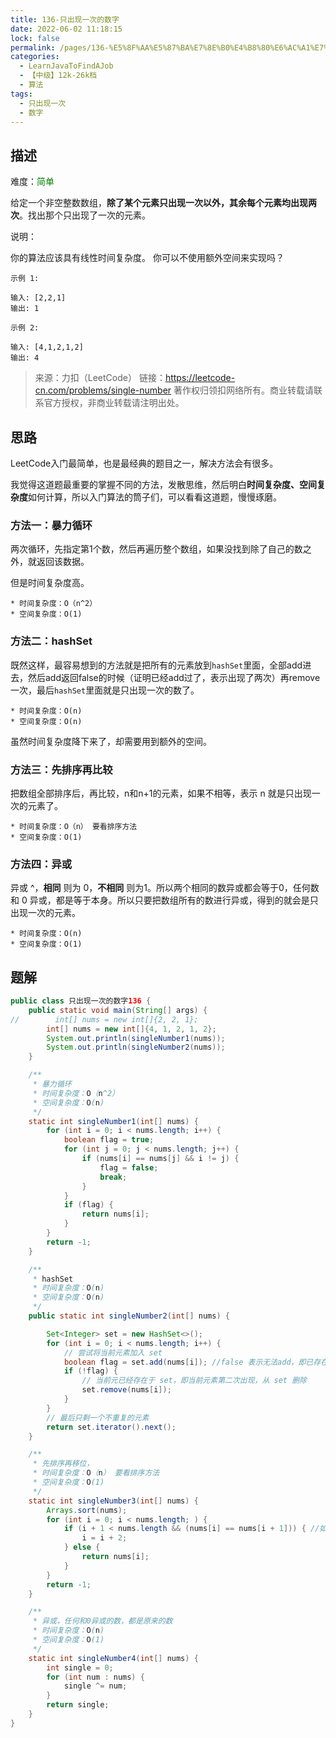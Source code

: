 ```yaml
---
title: 136-只出现一次的数字
date: 2022-06-02 11:18:15
lock: false
permalink: /pages/136-%E5%8F%AA%E5%87%BA%E7%8E%B0%E4%B8%80%E6%AC%A1%E7%9A%84%E6%95%B0%E5%AD%97
categories: 
  - LearnJavaToFindAJob
  - 【中级】12k-26k档
  - 算法
tags: 
  - 只出现一次
  - 数字
---
```

## 描述

难度：<span style="color:green">简单</span>

给定一个非空整数数组，**除了某个元素只出现一次以外，其余每个元素均出现两次**。找出那个只出现了一次的元素。

说明：

你的算法应该具有线性时间复杂度。 你可以不使用额外空间来实现吗？

```
示例 1:

输入: [2,2,1]
输出: 1
```

```
示例 2:

输入: [4,1,2,1,2]
输出: 4
```

> 来源：力扣（LeetCode）
> 链接：https://leetcode-cn.com/problems/single-number
> 著作权归领扣网络所有。商业转载请联系官方授权，非商业转载请注明出处。

## 思路

LeetCode入门最简单，也是最经典的题目之一，解决方法会有很多。

我觉得这道题最重要的掌握不同的方法，发散思维，然后明白**时间复杂度、空间复杂度**如何计算，所以入门算法的筒子们，可以看看这道题，慢慢琢磨。

### 方法一：暴力循环

两次循环，先指定第1个数，然后再遍历整个数组，如果没找到除了自己的数之外，就返回该数据。

但是时间复杂度高。

```
* 时间复杂度：O（n^2）
* 空间复杂度：O(1)
```

### 方法二：hashSet

既然这样，最容易想到的方法就是把所有的元素放到`hashSet`里面，全部add进去，然后add返回false的时候（证明已经add过了，表示出现了两次）再remove一次，最后`hashSet`里面就是只出现一次的数了。

```
* 时间复杂度：O(n)
* 空间复杂度：O(n)
```

虽然时间复杂度降下来了，却需要用到额外的空间。

### 方法三：先排序再比较

把数组全部排序后，再比较，n和n+1的元素，如果不相等，表示 n 就是只出现一次的元素了。

```
* 时间复杂度：O（n） 要看排序方法
* 空间复杂度：O(1)
```

### 方法四：异或

异或 ^，**相同** 则为 0，**不相同** 则为1。所以两个相同的数异或都会等于0，任何数和 0 异或，都是等于本身。所以只要把数组所有的数进行异或，得到的就会是只出现一次的元素。

```
* 时间复杂度：O(n)
* 空间复杂度：O(1)
```

## 题解

```java
public class 只出现一次的数字136 {
    public static void main(String[] args) {
//        int[] nums = new int[]{2, 2, 1};
        int[] nums = new int[]{4, 1, 2, 1, 2};
        System.out.println(singleNumber1(nums));
        System.out.println(singleNumber2(nums));
    }

    /**
     * 暴力循环
     * 时间复杂度：O（n^2）
     * 空间复杂度：O(n)
     */
    static int singleNumber1(int[] nums) {
        for (int i = 0; i < nums.length; i++) {
            boolean flag = true;
            for (int j = 0; j < nums.length; j++) {
                if (nums[i] == nums[j] && i != j) {
                    flag = false;
                    break;
                }
            }
            if (flag) {
                return nums[i];
            }
        }
        return -1;
    }

    /**
     * hashSet
     * 时间复杂度：O(n)
     * 空间复杂度：O(n)
     */
    public static int singleNumber2(int[] nums) {

        Set<Integer> set = new HashSet<>();
        for (int i = 0; i < nums.length; i++) {
            // 尝试将当前元素加入 set
            boolean flag = set.add(nums[i]); //false 表示无法add，即已存在
            if (!flag) {
                // 当前元已经存在于 set，即当前元素第二次出现，从 set 删除
                set.remove(nums[i]);
            }
        }
        // 最后只剩一个不重复的元素
        return set.iterator().next();
    }

    /**
     * 先排序再移位，
     * 时间复杂度：O（n） 要看排序方法
     * 空间复杂度：O(1)
     */
    static int singleNumber3(int[] nums) {
        Arrays.sort(nums);
        for (int i = 0; i < nums.length; ) {
            if (i + 1 < nums.length && (nums[i] == nums[i + 1])) { //如果是最后一位则不能i+1
                i = i + 2;
            } else {
                return nums[i];
            }
        }
        return -1;
    }

    /**
     * 异或，任何和0异或的数，都是原来的数
     * 时间复杂度：O(n)
     * 空间复杂度：O(1)
     */
    static int singleNumber4(int[] nums) {
        int single = 0;
        for (int num : nums) {
            single ^= num;
        }
        return single;
    }
}
```


